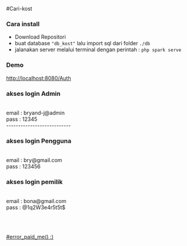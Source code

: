 #Cari-kost
<h3>Cara install</h3>
<ul>
<li>Download Repositori</li>
<li>buat database <code>"db_kost"</code> lalu import sql dari folder <code>./db</code></li>
<li>jalanakan server melalui terminal dengan perintah : <code>php spark serve</code></li>
</ul>


<h3>Demo</h3>
<a href="http://localhost:8080/Auth">http://localhost:8080/Auth</a>

<h3>akses login Admin</h3>
<br>
email : bryand-j@admin<br>
pass : 12345<br>
---------------------------

<h3>akses login Pengguna</h3>
<br>
email : bry@gmail.com<br>
pass : 123456<br>

<h3>akses login pemilik</h3>
<br>
email : bona@gmail.com<br>
pass : @1q2W3e4r5t5t$<br>

<br><br>

<a href="#error_paid_me()">#error_paid_me() :)</a>
